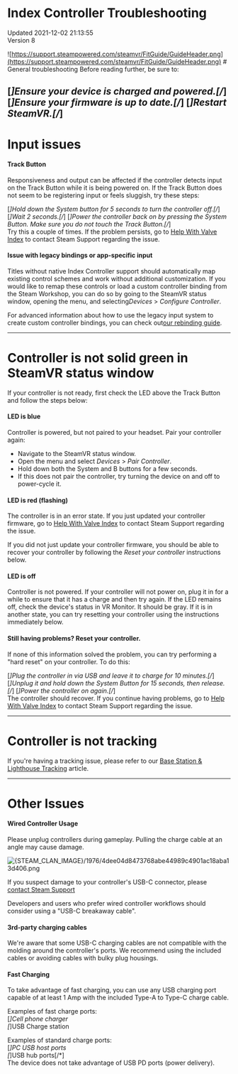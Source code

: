 # Index Controller Troubleshooting
Updated 2021-12-02 21:13:55  
Version 8  

![https://support.steampowered.com/steamvr/FitGuide/GuideHeader.png](https://support.steampowered.com/steamvr/FitGuide/GuideHeader.png) # General troubleshooting
Before reading further, be sure to:  
  
[*]Ensure your device is charged and powered.[/*]  		[*]Ensure your firmware is up to date.[/*]  		[*]Restart SteamVR.[/*] 
---
# Input issues
#### Track Button
Responsiveness and output can be affected if the controller detects input on the Track Button while it is being powered on. If the Track Button does not seem to   		be registering input or feels sluggish, try these steps:  
  
[*]Hold down the System button for 5 seconds to turn the controller off.[/*]  		[*]Wait 2 seconds.[/*]  		[*]Power the controller back on by pressing the System Button. Make sure you do not touch the Track Button.[/*]  
Try this a couple of times. If the problem persists, go to [Help With Valve Index](https://help.steampowered.com/wizard/HelpWithValveIndex) to contact Steam Support regarding the issue.  
  
#### Issue with legacy bindings or app-specific input
Titles without native Index Controller support should automatically map existing control schemes and work without additional customization. If you would like to   		remap these controls or load a custom controller binding from the Steam Workshop, you can do so by going to the SteamVR status window, opening the menu, and selecting*Devices* > *Configure Controller*.  
  
For advanced information about how to use the legacy input system to create custom controller bindings, you can check out[our rebinding guide](https://steamcommunity.com/sharedfiles/filedetails/?id=1545634111).  
  
---
  
  
 # Controller is not solid green in SteamVR status window
If your controller is not ready, first check the LED above the Track Button and follow the steps below:  
  
#### LED is blue
Controller is powered, but not paired to your headset. Pair your controller again:   

* Navigate to the SteamVR status window.
* Open the menu and select *Devices* > *Pair Controller*.
* Hold down both the System and B buttons for a few seconds.
* If this does not pair the controller, try turning the device on and off to power-cycle it.

  
  
#### LED is red (flashing)
The controller is in an error state. If you just updated your controller firmware, go to [Help With Valve Index](https://help.steampowered.com/wizard/HelpWithValveIndex) to contact Steam Support regarding the issue.  
  
If you did not just update your controller firmware, you should be able to recover your controller by following the *Reset your controller* instructions below.  
  
#### LED is off
Controller is not powered. If your controller will not power on, plug it in for a while to ensure that it has a charge and then try again. If the LED remains off, check the device's status in VR Monitor. It should be gray. If it is in another state, you can try resetting your controller using the instructions immediately below.  
  
#### Still having problems? Reset your controller.
If none of this information solved the problem, you can try performing a "hard reset" on your controller. To do this:  
  
[*]Plug the controller in via USB and leave it to charge for 10 minutes.[/*]  		[*]Unplug it and hold down the System Button for 15 seconds, then release.[/*]  		[*]Power the controller on again.[/*]  
The controller should recover. If you continue having problems, go to [Help With Valve Index](https://help.steampowered.com/wizard/HelpWithValveIndex) to contact Steam Support regarding the issue.  
  
---
 # Controller is not tracking
If you're having a tracking issue, please refer to our [Base Station & Lighthouse Tracking](https://help.steampowered.com/en/faqs/view/1AF1-670B-FF5C-3323) article.  
  
---
  
# Other Issues
  
  
#### Wired Controller Usage
  
Please unplug controllers during gameplay. Pulling the charge cable at an angle may cause damage.  
  
![{STEAM_CLAN_IMAGE}/1976/4dee04d8473768abe44989c4901ac18aba13d406.png]({STEAM_CLAN_IMAGE}/1976/4dee04d8473768abe44989c4901ac18aba13d406.png)  
  
If you suspect damage to your controller's USB-C connector, please [contact Steam Support](https://help.steampowered.com/en/wizard/HelpWithGameIssue/?appid=250820&issueid=370&nodeid=44&return_nodeid=48)  
  
Developers and users who prefer wired controller workflows should consider using a "USB-C breakaway cable".  
#### 3rd-party charging cables
We're aware that some USB-C charging cables are not compatible with the molding around the controller's ports. We recommend using the included cables or avoiding cables with bulky plug housings.  
  
#### Fast Charging
To take advantage of fast charging, you can use any USB charging port capable of at least 1 Amp with the included Type-A to Type-C charge cable.  
  
Examples of fast charge ports:  
[*]Cell phone charger  
[*]USB Charge station  
  
Examples of standard charge ports:  
[*]PC USB host ports  
[*]USB hub ports[/*]  
The device does not take advantage of USB PD ports (power delivery).